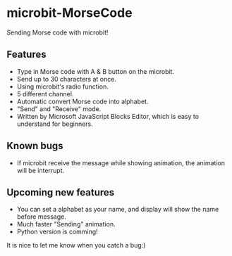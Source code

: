 # microbit-MorseCode
Sending Morse code with microbit!

## Features
* Type in Morse code with A & B button on the microbit.
* Send up to 30 characters at once.
* Using microbit's radio function.
* 5 different channel.
* Automatic convert Morse code into alphabet.
* "Send" and "Receive" mode.
* Written by Microsoft JavaScript Blocks Editor, which is easy to understand for beginners.

## Known bugs
* If microbit receive the message while showing animation, the animation will be interrupt.

## Upcoming new features
* You can set a alphabet as your name, and display will show the name before message.
* Much faster "Sending" animation.
* Python version is comming!

It is nice to let me know when you catch a bug:)
